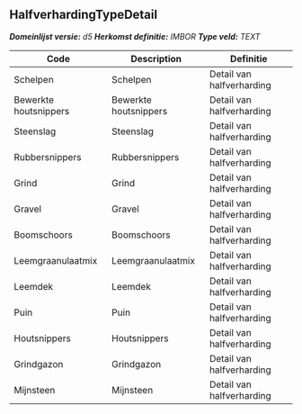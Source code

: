 ﻿## HalfverhardingTypeDetail

*__Domeinlijst versie:__ d5*
*__Herkomst definitie:__ IMBOR*
*__Type veld:__ TEXT*

|__Code__ |__Description__ |__Definitie__	|
|	---	|	---	|   ---	| 
| Schelpen | Schelpen | Detail van halfverharding |
| Bewerkte houtsnippers | Bewerkte houtsnippers | Detail van halfverharding |
| Steenslag | Steenslag | Detail van halfverharding |
| Rubbersnippers | Rubbersnippers | Detail van halfverharding |
| Grind | Grind | Detail van halfverharding |
| Gravel | Gravel | Detail van halfverharding |
| Boomschoors | Boomschoors | Detail van halfverharding |
| Leemgraanulaatmix | Leemgraanulaatmix | Detail van halfverharding |
| Leemdek | Leemdek | Detail van halfverharding |
| Puin | Puin | Detail van halfverharding |
| Houtsnippers | Houtsnippers | Detail van halfverharding |
| Grindgazon | Grindgazon | Detail van halfverharding |
| Mijnsteen | Mijnsteen | Detail van halfverharding |
